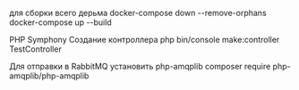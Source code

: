 для сборки всего дерьма
docker-compose down --remove-orphans
docker-compose up --build

PHP Symphony 
Создание контроллера
php bin/console make:controller TestController

Для отправки в RabbitMQ
установить php-amqplib
composer require php-amqplib/php-amqplib

